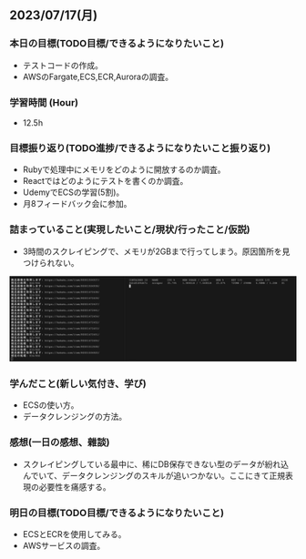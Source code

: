 ## 2023/07/17(月)

### 本日の目標(TODO目標/できるようになりたいこと)

- テストコードの作成。
- AWSのFargate,ECS,ECR,Auroraの調査。

### 学習時間 (Hour)

- 12.5h

### 目標振り返り(TODO進捗/できるようになりたいこと振り返り)

- Rubyで処理中にメモリをどのように開放するのか調査。
- Reactではどのようにテストを書くのか調査。
- UdemyでECSの学習(5割)。
- 月8フィードバック会に参加。

### 詰まっていること(実現したいこと/現状/行ったこと/仮説)

- 3時間のスクレイピングで、メモリが2GBまで行ってしまう。原因箇所を見つけられない。

<img src="./スクリーンショット 2023-07-17 14.35.19.png" >

### 学んだこと(新しい気付き、学び)

- ECSの使い方。
- データクレンジングの方法。

### 感想(一日の感想、雜談)

- スクレイピングしている最中に、稀にDB保存できない型のデータが紛れ込んでいて、データクレンジングのスキルが追いつかない。ここにきて正規表現の必要性を痛感する。

### 明日の目標(TODO目標/できるようになりたいこと)

- ECSとECRを使用してみる。
- AWSサービスの調査。
